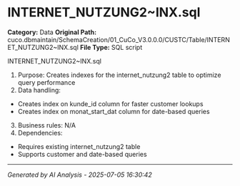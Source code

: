 # INTERNET_NUTZUNG2~INX.sql

**Category:** Data
**Original Path:** cuco.dbmaintain/SchemaCreation/01_CuCo_V3.0.0.0/CUSTC/Table/INTERNET_NUTZUNG2~INX.sql
**File Type:** SQL script

INTERNET_NUTZUNG2~INX.sql
1. Purpose: Creates indexes for the internet_nutzung2 table to optimize query performance
2. Data handling:
- Creates index on kunde_id column for faster customer lookups
- Creates index on monat_start_dat column for date-based queries
3. Business rules: N/A
4. Dependencies:
- Requires existing internet_nutzung2 table
- Supports customer and date-based queries

---
*Generated by AI Analysis - 2025-07-05 16:30:42*
